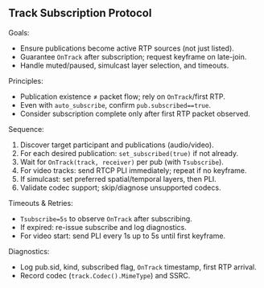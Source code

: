 ## Track Subscription Protocol

Goals:
- Ensure publications become active RTP sources (not just listed).
- Guarantee `OnTrack` after subscription; request keyframe on late-join.
- Handle muted/paused, simulcast layer selection, and timeouts.

Principles:
- Publication existence ≠ packet flow; rely on `OnTrack`/first RTP.
- Even with `auto_subscribe`, confirm `pub.subscribed==true`.
- Consider subscription complete only after first RTP packet observed.

Sequence:
1. Discover target participant and publications (audio/video).
2. For each desired publication: `set_subscribed(true)` if not already.
3. Wait for `OnTrack(track, receiver)` per pub (with `Tsubscribe`).
4. For video tracks: send RTCP PLI immediately; repeat if no keyframe.
5. If simulcast: set preferred spatial/temporal layers, then PLI.
6. Validate codec support; skip/diagnose unsupported codecs.

Timeouts & Retries:
- `Tsubscribe=5s` to observe `OnTrack` after subscribing.
- If expired: re-issue subscribe and log diagnostics.
- For video start: send PLI every 1s up to 5s until first keyframe.

Diagnostics:
- Log pub.sid, kind, subscribed flag, `OnTrack` timestamp, first RTP arrival.
- Record codec (`track.Codec().MimeType`) and SSRC.


